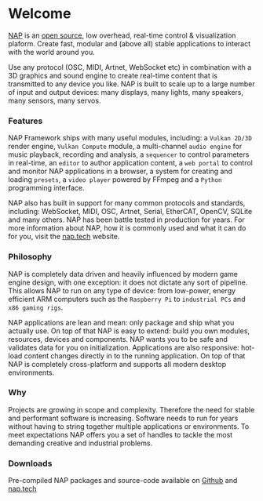 Welcome
=======================

[NAP](https://nap.tech) is an [open source](https://github.com/napframework), low overhead, real-time control & visualization plaform. Create fast, modular and (above all) stable applications to interact with the world around you.

Use any protocol (OSC, MIDI, Artnet, WebSocket etc) in combination with a 3D graphics and sound engine to create real-time content that is transmitted to any device you like. NAP is built to scale up to a large number of input and output devices: many displays, many lights, many speakers, many sensors, many servos.

### Features

NAP Framework ships with many useful modules, including: a `Vulkan 2D/3D` render engine, `Vulkan Compute` module, a multi-channel `audio engine` for music playback, recording and analysis, a `sequencer` to control parameters in real-time, an `editor` to author application content, a `web portal` to control and monitor NAP applications in a browser, a system for creating and loading `presets`, a `video player` powered by FFmpeg and a `Python` programming interface.

NAP also has built in support for many common protocols and standards, including: WebSocket, MIDI, OSC, Artnet, Serial, EtherCAT, OpenCV, SQLite and many others. NAP has been battle tested in production for years. For more information about NAP, how it is commonly used and what it can do for you, visit the [nap.tech](https://nap.tech) website.

### Philosophy

NAP is completely data driven and heavily influenced by modern game engine design, with one exception: it does not dictate any sort of pipeline. This allows NAP to run on any type of device: from low-power, energy efficient ARM computers such as the `Raspberry Pi` to `industrial PCs` and `x86 gaming rigs`. 

NAP applications are lean and mean: only package and ship what you actually use. On top of that NAP is easy to extend: build you own modules, resources, devices and components. NAP wants you to be safe and validates data for you on initialization. Applications are also responsive: hot-load content changes directly in to the running application. On top of that NAP is completely cross-platform and supports all modern desktop environments.

### Why

Projects are growing in scope and complexity. Therefore the need for stable and performant software is increasing. Software needs to run for years without having to string together multiple applications or environments. To meet expectations NAP offers you a set of handles to tackle the most demanding creative and industrial problems.

### Downloads

Pre-compiled NAP packages and source-code available on [Github](https://github.com/napframework) and [nap.tech](https://nap.tech)